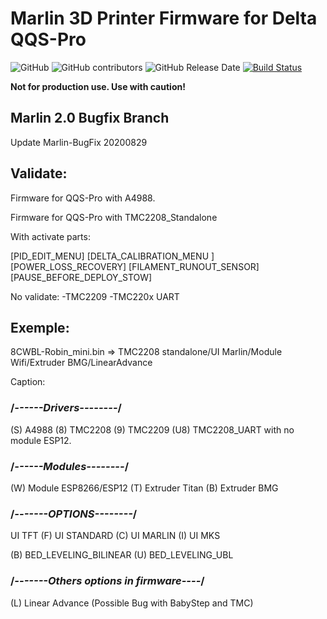 # Marlin 3D Printer Firmware for Delta QQS-Pro

![GitHub](https://img.shields.io/github/license/marlinfirmware/marlin.svg)
![GitHub contributors](https://img.shields.io/github/contributors/marlinfirmware/marlin.svg)
![GitHub Release Date](https://img.shields.io/github/release-date/marlinfirmware/marlin.svg)
[![Build Status](https://github.com/MarlinFirmware/Marlin/workflows/CI/badge.svg?branch=bugfix-2.0.x)](https://github.com/MarlinFirmware/Marlin/actions)

__Not for production use. Use with caution!__

## Marlin 2.0 Bugfix Branch
 Update Marlin-BugFix 20200829

  ## Validate:

Firmware for QQS-Pro with A4988.

Firmware for QQS-Pro with TMC2208_Standalone

With activate parts:

[PID_EDIT_MENU]
[DELTA_CALIBRATION_MENU ]
[POWER_LOSS_RECOVERY]
[FILAMENT_RUNOUT_SENSOR]
[PAUSE_BEFORE_DEPLOY_STOW]

No validate:
-TMC2209
-TMC220x UART

  ## Exemple: 

8CWBL-Robin_mini.bin =>  TMC2208 standalone/UI Marlin/Module Wifi/Extruder BMG/LinearAdvance  

Caption:

  ### /*------Drivers--------*/
(S) A4988
(8) TMC2208
(9) TMC2209
(U8) TMC2208_UART with no module ESP12.    

  ### /*------Modules--------*/
(W) Module ESP8266/ESP12
(T) Extruder Titan
(B) Extruder BMG

  ### /*-------OPTIONS--------*/
UI TFT
(F) UI STANDARD 
(C) UI MARLIN 
(I) UI MKS

(B) BED_LEVELING_BILINEAR
(U) BED_LEVELING_UBL

  ### /*-------Others options in firmware----*/ 
(L) Linear Advance (Possible Bug with BabyStep and TMC)


